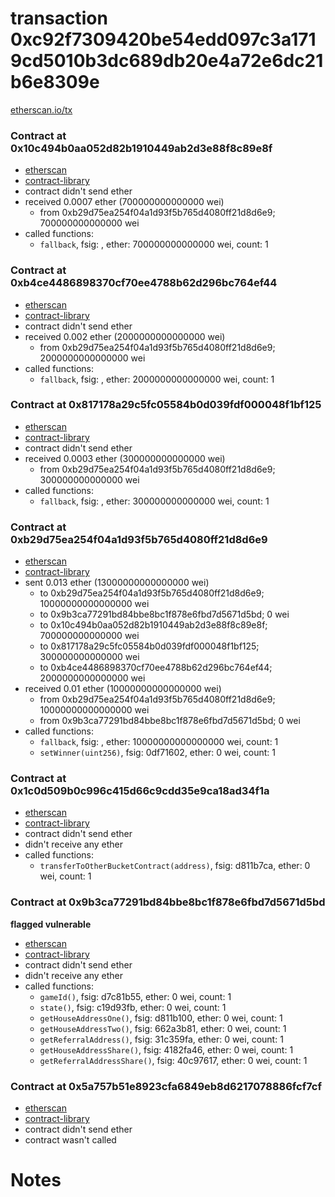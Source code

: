 # transaction 0xc92f7309420be54edd097c3a1719cd5010b3dc689db20e4a72e6dc21b6e8309e

[etherscan.io/tx](https://etherscan.io/tx/0xc92f7309420be54edd097c3a1719cd5010b3dc689db20e4a72e6dc21b6e8309e)


### Contract at 0x10c494b0aa052d82b1910449ab2d3e88f8c89e8f

* [etherscan](https://etherscan.io/address/0x10c494b0aa052d82b1910449ab2d3e88f8c89e8f)
* [contract-library](https://contract-library.com/contracts/Ethereum/10c494b0aa052d82b1910449ab2d3e88f8c89e8f)
* contract didn't send ether
* received 0.0007 ether (700000000000000 wei)
    * from 0xb29d75ea254f04a1d93f5b765d4080ff21d8d6e9; 700000000000000 wei
* called functions:
    * `fallback`, fsig: , ether: 700000000000000 wei, count: 1


### Contract at 0xb4ce4486898370cf70ee4788b62d296bc764ef44

* [etherscan](https://etherscan.io/address/0xb4ce4486898370cf70ee4788b62d296bc764ef44)
* [contract-library](https://contract-library.com/contracts/Ethereum/b4ce4486898370cf70ee4788b62d296bc764ef44)
* contract didn't send ether
* received 0.002 ether (2000000000000000 wei)
    * from 0xb29d75ea254f04a1d93f5b765d4080ff21d8d6e9; 2000000000000000 wei
* called functions:
    * `fallback`, fsig: , ether: 2000000000000000 wei, count: 1


### Contract at 0x817178a29c5fc05584b0d039fdf000048f1bf125

* [etherscan](https://etherscan.io/address/0x817178a29c5fc05584b0d039fdf000048f1bf125)
* [contract-library](https://contract-library.com/contracts/Ethereum/817178a29c5fc05584b0d039fdf000048f1bf125)
* contract didn't send ether
* received 0.0003 ether (300000000000000 wei)
    * from 0xb29d75ea254f04a1d93f5b765d4080ff21d8d6e9; 300000000000000 wei
* called functions:
    * `fallback`, fsig: , ether: 300000000000000 wei, count: 1


### Contract at 0xb29d75ea254f04a1d93f5b765d4080ff21d8d6e9

* [etherscan](https://etherscan.io/address/0xb29d75ea254f04a1d93f5b765d4080ff21d8d6e9)
* [contract-library](https://contract-library.com/contracts/Ethereum/b29d75ea254f04a1d93f5b765d4080ff21d8d6e9)
* sent 0.013 ether (13000000000000000 wei)
    * to 0xb29d75ea254f04a1d93f5b765d4080ff21d8d6e9; 10000000000000000 wei
    * to 0x9b3ca77291bd84bbe8bc1f878e6fbd7d5671d5bd; 0 wei
    * to 0x10c494b0aa052d82b1910449ab2d3e88f8c89e8f; 700000000000000 wei
    * to 0x817178a29c5fc05584b0d039fdf000048f1bf125; 300000000000000 wei
    * to 0xb4ce4486898370cf70ee4788b62d296bc764ef44; 2000000000000000 wei
* received 0.01 ether (10000000000000000 wei)
    * from 0xb29d75ea254f04a1d93f5b765d4080ff21d8d6e9; 10000000000000000 wei
    * from 0x9b3ca77291bd84bbe8bc1f878e6fbd7d5671d5bd; 0 wei
* called functions:
    * `fallback`, fsig: , ether: 10000000000000000 wei, count: 1
    * `setWinner(uint256)`, fsig: 0df71602, ether: 0 wei, count: 1


### Contract at 0x1c0d509b0c996c415d66c9cdd35e9ca18ad34f1a

* [etherscan](https://etherscan.io/address/0x1c0d509b0c996c415d66c9cdd35e9ca18ad34f1a)
* [contract-library](https://contract-library.com/contracts/Ethereum/1c0d509b0c996c415d66c9cdd35e9ca18ad34f1a)
* contract didn't send ether
* didn't receive any ether
* called functions:
    * `transferToOtherBucketContract(address)`, fsig: d811b7ca, ether: 0 wei, count: 1


### Contract at 0x9b3ca77291bd84bbe8bc1f878e6fbd7d5671d5bd

**flagged vulnerable**

* [etherscan](https://etherscan.io/address/0x9b3ca77291bd84bbe8bc1f878e6fbd7d5671d5bd)
* [contract-library](https://contract-library.com/contracts/Ethereum/9b3ca77291bd84bbe8bc1f878e6fbd7d5671d5bd)
* contract didn't send ether
* didn't receive any ether
* called functions:
    * `gameId()`, fsig: d7c81b55, ether: 0 wei, count: 1
    * `state()`, fsig: c19d93fb, ether: 0 wei, count: 1
    * `getHouseAddressOne()`, fsig: d811b100, ether: 0 wei, count: 1
    * `getHouseAddressTwo()`, fsig: 662a3b81, ether: 0 wei, count: 1
    * `getReferralAddress()`, fsig: 31c359fa, ether: 0 wei, count: 1
    * `getHouseAddressShare()`, fsig: 4182fa46, ether: 0 wei, count: 1
    * `getReferralAddressShare()`, fsig: 40c97617, ether: 0 wei, count: 1


### Contract at 0x5a757b51e8923cfa6849eb8d6217078886fcf7cf

* [etherscan](https://etherscan.io/address/0x5a757b51e8923cfa6849eb8d6217078886fcf7cf)
* [contract-library](https://contract-library.com/contracts/Ethereum/5a757b51e8923cfa6849eb8d6217078886fcf7cf)
* contract didn't send ether
* contract wasn't called

# Notes

